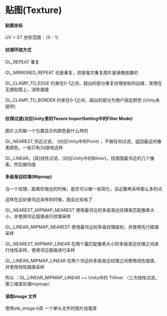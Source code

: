 #  贴图(Texture)



#### 贴图坐标

UV  = ST   坐标范围：（0 - 1）



#### 纹理环绕方式

GL_REPEAT    重复

GL_MIRRORED_REPEAT 也是重复，但是每次重复图片是镜像放置的

GL_CLAMP_TO_EDGE 约束在0-1之间，超出的部分重复纹理坐标的边缘，常用在无缝贴图上，消除接缝

GL_CLAMP_TO_BORDER  约束在0-1之间，超出的部分为用户指定颜色 (Unity未提供)



#### 纹理过滤(对应Unity里的Texure ImportSetting中的Filter Mode)



图片上的每一个位置显示的颜色是什么样的

GL_NEAREST,邻近过滤， (对应Unity中的Point) ，不做任何过滤，返回最近的像素颜色，一般只有2d游戏这样

GL_LINEAR，(双)线性过滤，(对应Unity中的Biliner)，找周围最邻近的几个像素，然后做均值



#### 多级渐远纹理(Mipmap)

当一个纹理，距离你很远的时候，是否可以做一些简化，没必要再采样那么多的点

这样在远处做邻近采样的时候，就会比较省了

GL_NEAREST_MIPMAP_NEAREST  使用最邻近的多级渐远纹理来匹配像素大小，并使用邻近插值进行纹理采样

GL_LINEAR_MIPMAP_NEAREST 使用最邻近的多级纹理级别，并使用先行插值采样

GL_NEAREST_MIPMAP_LINEAR  在两个最匹配像素大小的多级渐近纹理之间进行线性采样，使用邻近插值进行采样

GL_LINEAR_MIPMAP_LINEAR 在两个邻近的多级渐近纹理之间使用线性插值，并使用线性插值采样

所以 ：GL_LINEAR_MIPMAP_LINEAR  ==  Unity中的 Triliner （三次线性过滤，第三维度处理mipmap）



#### 读取image 文件

使用stb_image.h库  一个单头文件的图片加载库